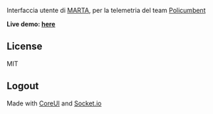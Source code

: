 Interfaccia utente di [MARTA](https://github.com/policumbent/marta), per la telemetria del team [Policumbent](http://www.policumbent.it/)

**Live demo: [here](https://policumbent.github.io/marta-ui/)**

## License

MIT

## Logout

Made with [CoreUI](https://github.com/coreui/coreui-react) and [Socket.io](https://github.com/socketio/socket.io-client)
